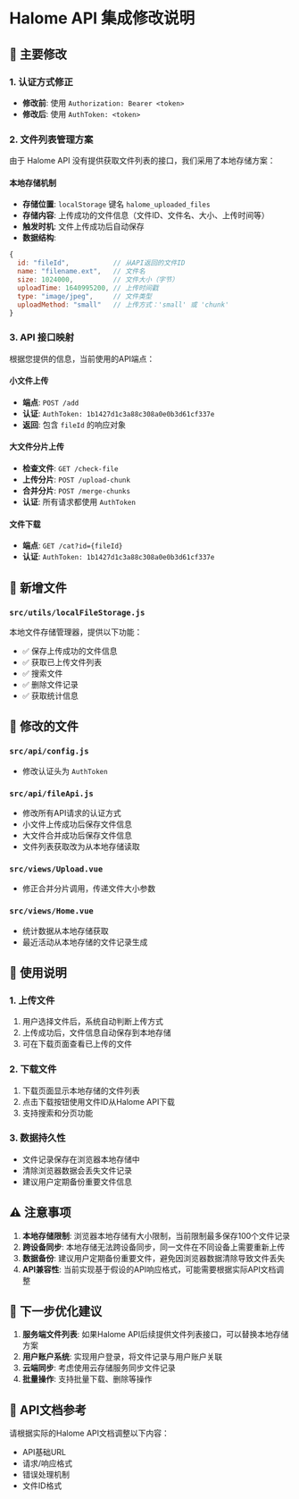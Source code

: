 # Halome API 集成修改说明

## 🔧 主要修改

### 1. 认证方式修正
- **修改前**: 使用 `Authorization: Bearer <token>`
- **修改后**: 使用 `AuthToken: <token>`

### 2. 文件列表管理方案
由于 Halome API 没有提供获取文件列表的接口，我们采用了本地存储方案：

#### 本地存储机制
- **存储位置**: `localStorage` 键名 `halome_uploaded_files`
- **存储内容**: 上传成功的文件信息（文件ID、文件名、大小、上传时间等）
- **触发时机**: 文件上传成功后自动保存
- **数据结构**:
```javascript
{
  id: "fileId",           // 从API返回的文件ID
  name: "filename.ext",   // 文件名
  size: 1024000,          // 文件大小（字节）
  uploadTime: 1640995200, // 上传时间戳
  type: "image/jpeg",     // 文件类型
  uploadMethod: "small"   // 上传方式：'small' 或 'chunk'
}
```

### 3. API 接口映射

根据您提供的信息，当前使用的API端点：

#### 小文件上传
- **端点**: `POST /add`
- **认证**: `AuthToken: 1b1427d1c3a88c308a0e0b3d61cf337e`
- **返回**: 包含 `fileId` 的响应对象

#### 大文件分片上传
- **检查文件**: `GET /check-file`
- **上传分片**: `POST /upload-chunk`
- **合并分片**: `POST /merge-chunks`
- **认证**: 所有请求都使用 `AuthToken`

#### 文件下载
- **端点**: `GET /cat?id={fileId}`
- **认证**: `AuthToken: 1b1427d1c3a88c308a0e0b3d61cf337e`

## 📁 新增文件

### `src/utils/localFileStorage.js`
本地文件存储管理器，提供以下功能：
- ✅ 保存上传成功的文件信息
- ✅ 获取已上传文件列表
- ✅ 搜索文件
- ✅ 删除文件记录
- ✅ 获取统计信息

## 🔄 修改的文件

### `src/api/config.js`
- 修改认证头为 `AuthToken`

### `src/api/fileApi.js`
- 修改所有API请求的认证方式
- 小文件上传成功后保存文件信息
- 大文件合并成功后保存文件信息
- 文件列表获取改为从本地存储读取

### `src/views/Upload.vue`
- 修正合并分片调用，传递文件大小参数

### `src/views/Home.vue`
- 统计数据从本地存储获取
- 最近活动从本地存储的文件记录生成

## 🎯 使用说明

### 1. 上传文件
1. 用户选择文件后，系统自动判断上传方式
2. 上传成功后，文件信息自动保存到本地存储
3. 可在下载页面查看已上传的文件

### 2. 下载文件
1. 下载页面显示本地存储的文件列表
2. 点击下载按钮使用文件ID从Halome API下载
3. 支持搜索和分页功能

### 3. 数据持久性
- 文件记录保存在浏览器本地存储中
- 清除浏览器数据会丢失文件记录
- 建议用户定期备份重要文件信息

## ⚠️ 注意事项

1. **本地存储限制**: 浏览器本地存储有大小限制，当前限制最多保存100个文件记录
2. **跨设备同步**: 本地存储无法跨设备同步，同一文件在不同设备上需要重新上传
3. **数据备份**: 建议用户定期备份重要文件，避免因浏览器数据清除导致文件丢失
4. **API兼容性**: 当前实现基于假设的API响应格式，可能需要根据实际API文档调整

## 🚀 下一步优化建议

1. **服务端文件列表**: 如果Halome API后续提供文件列表接口，可以替换本地存储方案
2. **用户账户系统**: 实现用户登录，将文件记录与用户账户关联
3. **云端同步**: 考虑使用云存储服务同步文件记录
4. **批量操作**: 支持批量下载、删除等操作

## 📝 API文档参考

请根据实际的Halome API文档调整以下内容：
- API基础URL
- 请求/响应格式
- 错误处理机制
- 文件ID格式 